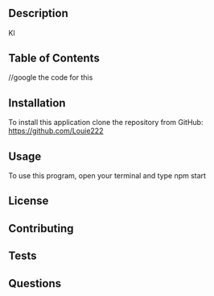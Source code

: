 # 
## Description
Kl
## Table of Contents
//google the code for this
## Installation 

   To install this application clone the repository from GitHub: https://github.com/Louie222 
## Usage

  To use this program, open your terminal and type npm start
## License
## Contributing
## Tests 
## Questions

